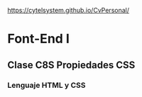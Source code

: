 https://cytelsystem.github.io/CvPersonal/

# Font-End I
## Clase C8S Propiedades CSS
### Lenguaje HTML y CSS
